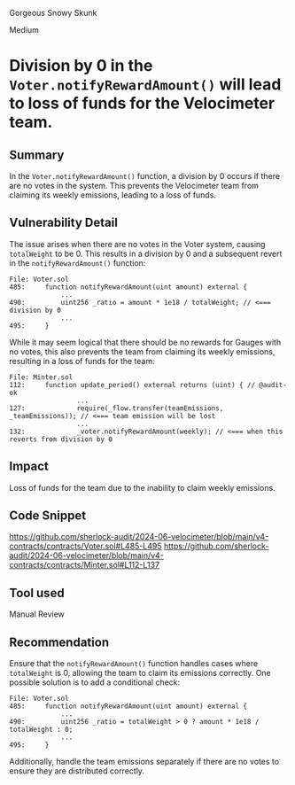 Gorgeous Snowy Skunk

Medium

# Division by 0 in the `Voter.notifyRewardAmount()` will lead to loss of funds for the Velocimeter team.

## Summary

In the `Voter.notifyRewardAmount()` function, a division by 0 occurs if there are no votes in the system. This prevents the Velocimeter team from claiming its weekly emissions, leading to a loss of funds.

## Vulnerability Detail

The issue arises when there are no votes in the Voter system, causing `totalWeight` to be 0. This results in a division by 0 and a subsequent revert in the `notifyRewardAmount()` function:

```solidity
File: Voter.sol
485:     function notifyRewardAmount(uint amount) external {
             ...
490:         uint256 _ratio = amount * 1e18 / totalWeight; // <=== division by 0
             ...
495:     }
```

While it may seem logical that there should be no rewards for Gauges with no votes, this also prevents the team from claiming its weekly emissions, resulting in a loss of funds for the team:

```solidity
File: Minter.sol
112:     function update_period() external returns (uint) { // @audit-ok
                 ...
127:             require(_flow.transfer(teamEmissions, _teamEmissions)); // <=== team emission will be lost
                 ...
132:             _voter.notifyRewardAmount(weekly); // <=== when this reverts from division by 0
```

## Impact

Loss of funds for the team due to the inability to claim weekly emissions.

## Code Snippet

https://github.com/sherlock-audit/2024-06-velocimeter/blob/main/v4-contracts/contracts/Voter.sol#L485-L495
https://github.com/sherlock-audit/2024-06-velocimeter/blob/main/v4-contracts/contracts/Minter.sol#L112-L137

## Tool used

Manual Review

## Recommendation

Ensure that the `notifyRewardAmount()` function handles cases where `totalWeight` is 0, allowing the team to claim its emissions correctly. One possible solution is to add a conditional check:

```solidity
File: Voter.sol
485:     function notifyRewardAmount(uint amount) external {
             ...
490:         uint256 _ratio = totalWeight > 0 ? amount * 1e18 / totalWeight : 0;
             ...
495:     }
```

Additionally, handle the team emissions separately if there are no votes to ensure they are distributed correctly.
